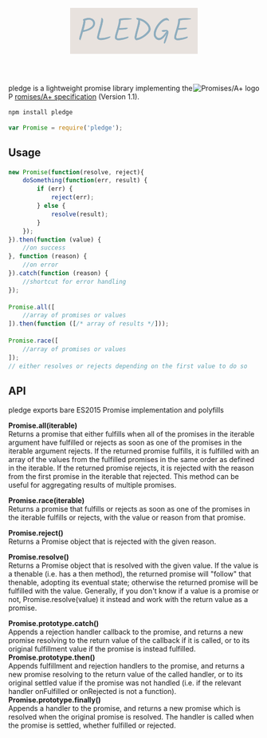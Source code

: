 <h1 align="center">
	<br>
	<img width="256" src="logo.png" alt="pledge">
	<br>
	<br>
</h1>

[<img src="https://promisesaplus.com/assets/logo-small.png" alt="Promises/A+ logo" title="Promises/A+ 1.1 compliant" align="right" />](https://promisesaplus.com)


pledge is a lightweight promise library implementing the P [romises/A+ specification](http://promises-aplus.github.com/promises-spec/) (Version 1.1).



```bash
npm install pledge

```

```javascript
var Promise = require('pledge');

```

## Usage

```js
new Promise(function(resolve, reject){
    doSomething(function(err, result) {
        if (err) {
            reject(err);
        } else {
            resolve(result);
        }
    });
}).then(function (value) {
    //on success
}, function (reason) {
    //on error
}).catch(function (reason) {
    //shortcut for error handling
});

Promise.all([
    //array of promises or values
]).then(function ([/* array of results */]));

Promise.race([
    //array of promises or values
]);
// either resolves or rejects depending on the first value to do so

```

## API

pledge exports bare ES2015 Promise implementation and polyfills

**Promise.all(iterable)**  
Returns a promise that either fulfills when all of the promises in the iterable argument have fulfilled or rejects as soon as one of the promises in the iterable argument rejects. If the returned promise fulfills, it is fulfilled with an array of the values from the fulfilled promises in the same order as defined in the iterable. If the returned promise rejects, it is rejected with the reason from the first promise in the iterable that rejected. This method can be useful for aggregating results of multiple promises.  

**Promise.race(iterable)**  
Returns a promise that fulfills or rejects as soon as one of the promises in the iterable fulfills or rejects, with the value or reason from that promise.  

**Promise.reject()**  
Returns a Promise object that is rejected with the given reason.  

**Promise.resolve()**  
Returns a Promise object that is resolved with the given value. If the value is a thenable (i.e. has a then method), the returned promise will "follow" that thenable, adopting its eventual state; otherwise the returned promise will be fulfilled with the value. Generally, if you don't know if a value is a promise or not, Promise.resolve(value) it instead and work with the return value as a promise.  

  
	  

**Promise.prototype.catch()**  
Appends a rejection handler callback to the promise, and returns a new promise resolving to the return value of the callback if it is called, or to its original fulfillment value if the promise is instead fulfilled.
**Promise.prototype.then()**  
Appends fulfillment and rejection handlers to the promise, and returns a new promise resolving to the return value of the called handler, or to its original settled value if the promise was not handled (i.e. if the relevant handler onFulfilled or onRejected is not a function).  
**Promise.prototype.finally()**  
Appends a handler to the promise, and returns a new promise which is resolved when the original promise is resolved. The handler is called when the promise is settled, whether fulfilled or rejected.